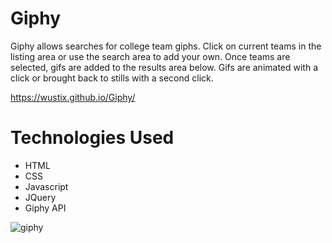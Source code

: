 # Giphy

Giphy allows searches for college team giphs.  Click on current teams in the listing area or use the search area to add your own.  Once teams are selected, gifs are added to the results area below.  Gifs are animated with a click or brought back to stills with a second click.


https://wustix.github.io/Giphy/

# Technologies Used

* HTML
* CSS
* Javascript
* JQuery
* Giphy API

![giphy](https://user-images.githubusercontent.com/36867791/51576413-bb146f00-1e7b-11e9-8e8d-6bcf685cbe25.png)
